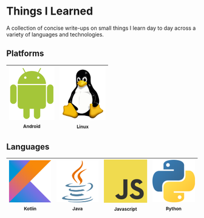 # Things I Learned

A collection of concise write-ups on small things I learn day to day across a variety of languages and technologies.


## Platforms
| [<img src="https://github.com/kodeartisan/things-i-learned/blob/master/logo/android.png?raw=true" width="120px;" alt="Android"/><br /><sub><b>Android</b></sub>](https://github.com/kodeartisan/things-i-learned/tree/master/android)| [<img src="https://github.com/kodeartisan/things-i-learned/blob/master/logo/linux.png?raw=true" width="120px;" alt="Linux"/><br /><sub><b>Linux</b></sub>](https://github.com/kodeartisan/things-i-learned/tree/master/linux)|
|--|--|

## Languages
| [<img src="https://github.com/kodeartisan/things-i-learned/blob/master/logo/kotlin.png?raw=true" width="120px;" alt="Kotlin"/><br /><sub><b>Kotlin</b></sub>](https://github.com/kodeartisan/things-i-learned/tree/master/kotlin)| [<img src="https://github.com/kodeartisan/things-i-learned/blob/master/logo/java.png?raw=true" width="120px;" alt="Java"/><br /><sub><b>Java</b></sub>](https://github.com/kodeartisan/things-i-learned/tree/master/java)| [<img src="https://github.com/kodeartisan/things-i-learned/blob/master/logo/js.png?raw=true" width="120px;" alt="Javascript"/><br /><sub><b>Javascript</b></sub>](https://github.com/kodeartisan/things-i-learned/tree/master/javascript)|[<img src="https://github.com/kodeartisan/things-i-learned/blob/master/logo/python.png?raw=true" width="120px;" alt="Python"/><br /><sub><b>Python</b></sub>](https://github.com/kodeartisan/things-i-learned/tree/master/javascript)|
|--|--|--|--|

